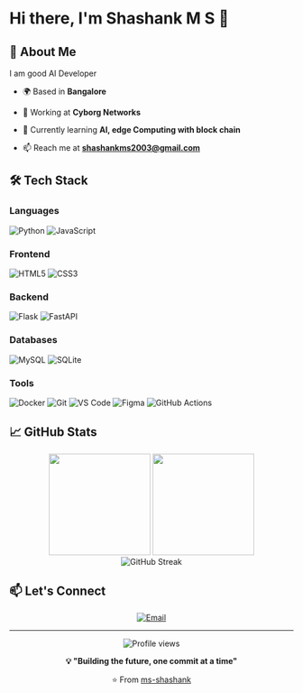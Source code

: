 # Hi there, I'm Shashank M S 👋

## 🚀 About Me

I am good AI Developer

- 🌍 Based in **Bangalore**
- 💼 Working at **Cyborg Networks**

- 🌱 Currently learning **AI, edge Computing with block chain**
- 📫 Reach me at **shashankms2003@gmail.com**

## 🛠️ Tech Stack

### Languages
![Python](https://img.shields.io/badge/Python-3776AB?style=for-the-badge&logo=python&logoColor=white)
![JavaScript](https://img.shields.io/badge/JavaScript-F7DF1E?style=for-the-badge&logo=javascript&logoColor=white)

### Frontend
![HTML5](https://img.shields.io/badge/HTML5-E34F26?style=for-the-badge&logo=html5&logoColor=white)
![CSS3](https://img.shields.io/badge/CSS3-1572B6?style=for-the-badge&logo=css3&logoColor=white)

### Backend
![Flask](https://img.shields.io/badge/Flask-000000?style=for-the-badge&logo=flask&logoColor=white)
![FastAPI](https://img.shields.io/badge/FastAPI-666666?style=for-the-badge&logo=fastapi&logoColor=white)

### Databases
![MySQL](https://img.shields.io/badge/MySQL-00000F?style=for-the-badge&logo=mysql&logoColor=white)
![SQLite](https://img.shields.io/badge/SQLite-666666?style=for-the-badge&logo=sqlite&logoColor=white)

### Tools
![Docker](https://img.shields.io/badge/Docker-2496ED?style=for-the-badge&logo=docker&logoColor=white)
![Git](https://img.shields.io/badge/Git-F05032?style=for-the-badge&logo=git&logoColor=white)
![VS Code](https://img.shields.io/badge/VS%20Code-007ACC?style=for-the-badge&logo=vscode&logoColor=white)
![Figma](https://img.shields.io/badge/Figma-666666?style=for-the-badge&logo=figma&logoColor=white)
![GitHub Actions](https://img.shields.io/badge/GitHub%20Actions-666666?style=for-the-badge&logo=githubactions&logoColor=white)

## 📈 GitHub Stats

<div align="center">
  <img height="180em" src="https://github-readme-stats.vercel.app/api?username=ms-shashank&show_icons=true&theme=tokyonight&include_all_commits=true&count_private=true"/>
  <img height="180em" src="https://github-readme-stats.vercel.app/api/top-langs/?username=ms-shashank&layout=compact&langs_count=8&theme=tokyonight"/>
</div>

<div align="center">
  <img src="https://github-readme-streak-stats.herokuapp.com/?user=ms-shashank&theme=tokyonight" alt="GitHub Streak"/>
</div>

## 📫 Let's Connect

<div align="center">




[![Email](https://img.shields.io/badge/Email-D14836?style=for-the-badge&logo=gmail&logoColor=white)](mailto:shashankms2003@gmail.com)

</div>

---

<div align="center">
  <img src="https://komarev.com/ghpvc/?username=ms-shashank&color=blueviolet&style=flat-square&label=Profile+Views" alt="Profile views"/>
  
  **💡 "Building the future, one commit at a time"**
  
  ⭐ From [ms-shashank](https://github.com/ms-shashank)
</div>
